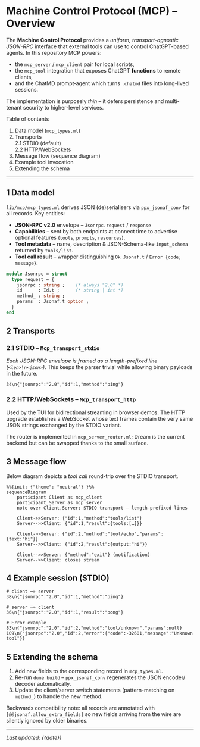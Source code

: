 # Machine Control Protocol (MCP) – Overview

The **Machine Control Protocol** provides a *uniform, transport-agnostic
JSON-RPC* interface that external tools can use to control ChatGPT-based
agents.  In this repository MCP powers:

* the `mcp_server` / `mcp_client` pair for local scripts,
* the `mcp_tool` integration that exposes ChatGPT **functions** to remote
  clients,
* and the ChatMD prompt‐agent which turns `.chatmd` files into long-lived
  sessions.

The implementation is purposely *thin* – it defers persistence and
multi-tenant security to higher-level services.

Table of contents

1. Data model (`mcp_types.ml`)
2. Transports  
   2.1  STDIO (default)  
   2.2  HTTP/WebSockets  
3. Message flow (sequence diagram)
4. Example tool invocation
5. Extending the schema

---

## 1  Data model

`lib/mcp/mcp_types.ml` derives JSON (de)serialisers via `ppx_jsonaf_conv`
for all records.  Key entities:

* **JSON-RPC v2.0** envelope  – `Jsonrpc.request` / `response`
* **Capabilities**            – sent by both endpoints at connect time to
  advertise optional features (`tools`, `prompts`, `resources`).
* **Tool metadata**           – name, description & JSON-Schema-like
  `input_schema` returned by `tools/list`.
* **Tool call result**        – wrapper distinguishing
  `Ok Jsonaf.t` / `Error {code; message}`.

```ocaml
module Jsonrpc = struct
  type request = {
    jsonrpc : string ;    (* always "2.0" *)
    id      : Id.t ;      (* string | int *)
    method_ : string ;
    params  : Jsonaf.t option ;
  }
end
```

## 2  Transports

### 2.1  STDIO – `Mcp_transport_stdio`

*Each JSON-RPC envelope is framed as a length-prefixed line (`<len>\n<json>`)*.
This keeps the parser trivial while allowing binary payloads in the future.

```text
34\n{"jsonrpc":"2.0","id":1,"method":"ping"}
```

### 2.2  HTTP/WebSockets – `Mcp_transport_http`

Used by the TUI for bidirectional streaming in browser demos.  The HTTP
upgrade establishes a WebSocket whose text frames contain the very same
JSON strings exchanged by the STDIO variant.

The router is implemented in `mcp_server_router.ml`; Dream is the current
backend but can be swapped thanks to the small surface.

## 3  Message flow

Below diagram depicts a *tool call* round-trip over the STDIO transport.

```mermaid
%%{init: {"theme": "neutral"} }%%
sequenceDiagram
    participant Client as mcp_client
    participant Server as mcp_server
    note over Client,Server: STDIO transport – length-prefixed lines

    Client->>Server: {"id":1,"method":"tools/list"}
    Server-->>Client: {"id":1,"result":{tools:[…]}}

    Client->>Server: {"id":2,"method":"tool/echo","params":{text:"hi"}}
    Server-->>Client: {"id":2,"result":{output:"hi"}}

    Client-->>Server: {"method":"exit"} (notification)
    Server-->>Client: closes stream
```

## 4  Example session (STDIO)

```text
# client ─» server
38\n{"jsonrpc":"2.0","id":1,"method":"ping"}

# server ─» client
36\n{"jsonrpc":"2.0","id":1,"result":"pong"}

# Error example
83\n{"jsonrpc":"2.0","id":2,"method":"tool/unknown","params":null}
109\n{"jsonrpc":"2.0","id":2,"error":{"code":-32601,"message":"Unknown tool"}}
```

## 5  Extending the schema

1. Add new fields to the corresponding record in `mcp_types.ml`.  
2. Re-run `dune build` – `ppx_jsonaf_conv` regenerates the JSON encoder/
   decoder automatically.  
3. Update the client/server switch statements (pattern-matching on
   `method_`) to handle the new method.

Backwards compatibility note: all records are annotated with
`[@@jsonaf.allow_extra_fields]` so new fields arriving from the wire are
silently ignored by older binaries.

---

*Last updated: {{date}}*

